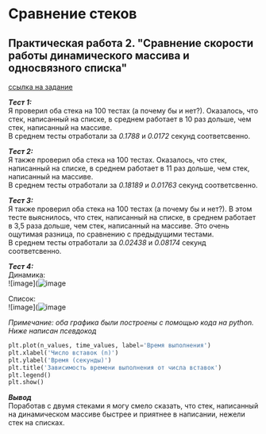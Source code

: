 # Сравнение стеков
## Практическая работа 2. "Сравнение скорости работы динамического массива и односвязного списка" 
[ссылка на задание](https://github.com/VTroyanGolovyan/MiptAaDS/blob/main/2024/Labs/Lab2Stacks/README.md)

***Tест 1:*** \
Я проверил оба стека на 100 тестах (а почему бы и нет?).
Оказалось, что стек, написанный на списке, в среднем
работает в 10 раз дольше, чем стек, написанный на массиве. \
В среднем тесты отработали за _0.1788_ и _0.0172_ секунд соответсвенно.

***Tест 2:*** \
Я также проверил оба стека на 100 тестах.
Оказалось, что стек, написанный на списке, в среднем
работает в 11 раз дольше, чем стек, написанный на массиве. \
В среднем тесты отработали за _0.18189_ и _0.01763_ секунд соответсвенно.

***Tест 3:*** \
Я также проверил оба стека на 100 тестах (а почему бы и нет?).
В этом тесте выяснилось, что стек, написанный на списке, в среднем
работает в 3,5 раза дольше, чем стек, написанный на массиве. Это очень ощутимая
разница, по сравнению с предыдущими тестами.\
В среднем тесты отработали за _0.02438_ и _0.08174_ секунд соответсвенно.

***Tест 4:***\
Динамика: \
![image](![image](https://github.com/stpetrakov/MyLabas/assets/142399633/0bc7e038-1626-43ea-b373-a2a40e6ac35f)


Список: \
![image](![image](https://github.com/stpetrakov/MyLabas/assets/142399633/403d952e-8e13-4a2c-9779-8c775cd1df8a)


*Примечание: оба графика были построены с помощью кода на python. Ниже написан псевдокод* 
```python
plt.plot(n_values, time_values, label='Время выполнения')
plt.xlabel('Число вставок (n)')
plt.ylabel('Время (секунды)')
plt.title('Зависимость времени выполнения от числа вставок')
plt.legend()
plt.show()
```


***Вывод***\
Поработав с двумя стеками я могу смело сказать, что стек, написанный на динамическом массиве быстрее и приятнее в написании, нежели стек на списках.
